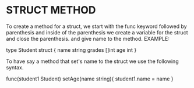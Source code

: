 # STRUCT METHOD

To create a method for a struct, we start with the func keyword followed by parenthesis and inside of the parenthesis we create a variable for the struct and close the parenthesis. and give name to the method. EXAMPLE:

type Student struct {
 name   string
 grades []int
 age    int
}

To have say a method that set's name to the struct we use the following syntax.

func(student1 Student) setAge(name string){
    student1.name = name
}
